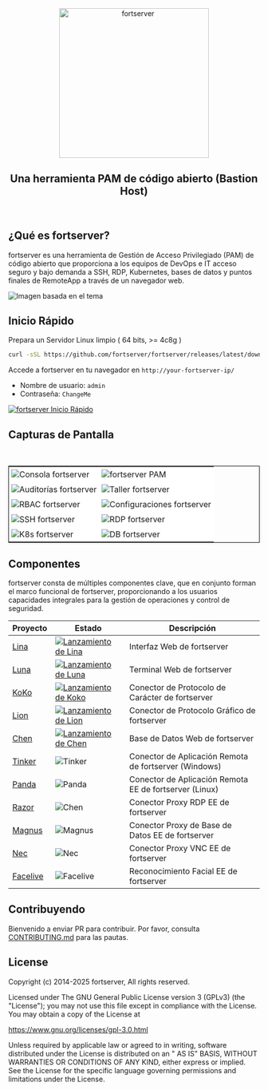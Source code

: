 <div align="center">
  <a name="readme-top"></a>
  <a href="https://fortserver.com" target="_blank"><img src="https://download.fortserver.org/images/fortserver-logo.svg" alt="fortserver" width="300" /></a>
  
## Una herramienta PAM de código abierto (Bastion Host)

</div>
<br/>

## ¿Qué es fortserver?

fortserver es una herramienta de Gestión de Acceso Privilegiado (PAM) de código abierto que proporciona a los equipos de DevOps e IT acceso seguro y bajo demanda a SSH, RDP, Kubernetes, bases de datos y puntos finales de RemoteApp a través de un navegador web.


<picture>
  <source media="(prefers-color-scheme: light)" srcset="https://github.com/user-attachments/assets/dd612f3d-c958-4f84-b164-f31b75454d7f">
  <source media="(prefers-color-scheme: dark)" srcset="https://github.com/user-attachments/assets/28676212-2bc4-4a9f-ae10-3be9320647e3">
  <img src="https://github.com/user-attachments/assets/dd612f3d-c958-4f84-b164-f31b75454d7f" alt="Imagen basada en el tema">
</picture>


## Inicio Rápido

Prepara un Servidor Linux limpio ( 64 bits, >= 4c8g )

```sh
curl -sSL https://github.com/fortserver/fortserver/releases/latest/download/quick_start.sh | bash
```

Accede a fortserver en tu navegador en `http://your-fortserver-ip/`
- Nombre de usuario: `admin`
- Contraseña: `ChangeMe`

[![fortserver Inicio Rápido](https://github.com/user-attachments/assets/0f32f52b-9935-485e-8534-336c63389612)](https://www.youtube.com/watch?v=UlGYRbKrpgY "fortserver Inicio Rápido")

## Capturas de Pantalla
<table style="border-collapse: collapse; border: 1px solid black;">
  <tr>
    <td style="padding: 5px;background-color:#fff;"><img src= "https://github.com/fortserver/fortserver/assets/32935519/99fabe5b-0475-4a53-9116-4c370a1426c4" alt="Consola fortserver"   /></td>
    <td style="padding: 5px;background-color:#fff;"><img src= "https://github.com/user-attachments/assets/7c1f81af-37e8-4f07-8ac9-182895e1062e" alt="fortserver PAM"   /></td>    
  </tr>
  <tr>
    <td style="padding: 5px;background-color:#fff;"><img src= "https://github.com/fortserver/fortserver/assets/32935519/a424d731-1c70-4108-a7d8-5bbf387dda9a" alt="Auditorías fortserver"   /></td>
    <td style="padding: 5px;background-color:#fff;"><img src= "https://github.com/fortserver/fortserver/assets/32935519/393d2c27-a2d0-4dea-882d-00ed509e00c9" alt="Taller fortserver"   /></td>
  </tr>
  <tr>
    <td style="padding: 5px;background-color:#fff;"><img src= "https://github.com/user-attachments/assets/eaa41f66-8cc8-4f01-a001-0d258501f1c9" alt="RBAC fortserver"   /></td>     
    <td style="padding: 5px;background-color:#fff;"><img src= "https://github.com/fortserver/fortserver/assets/32935519/3a2611cd-8902-49b8-b82b-2a6dac851f3e" alt="Configuraciones fortserver"   /></td>
  </tr>
  <tr>
    <td style="padding: 5px;background-color:#fff;"><img src= "https://github.com/fortserver/fortserver/assets/32935519/1e236093-31f7-4563-8eb1-e36d865f1568" alt="SSH fortserver"   /></td>
    <td style="padding: 5px;background-color:#fff;"><img src= "https://github.com/fortserver/fortserver/assets/32935519/69373a82-f7ab-41e8-b763-bbad2ba52167" alt="RDP fortserver"   /></td>
  </tr>
  <tr>
    <td style="padding: 5px;background-color:#fff;"><img src= "https://github.com/fortserver/fortserver/assets/32935519/5bed98c6-cbe8-4073-9597-d53c69dc3957" alt="K8s fortserver"   /></td>
    <td style="padding: 5px;background-color:#fff;"><img src= "https://github.com/fortserver/fortserver/assets/32935519/b80ad654-548f-42bc-ba3d-c1cfdf1b46d6" alt="DB fortserver"   /></td>
  </tr>
</table>

## Componentes

fortserver consta de múltiples componentes clave, que en conjunto forman el marco funcional de fortserver, proporcionando a los usuarios capacidades integrales para la gestión de operaciones y control de seguridad.

| Proyecto                                                | Estado                                                                                                                                                                 | Descripción                                                                                             |
|--------------------------------------------------------|------------------------------------------------------------------------------------------------------------------------------------------------------------------------|---------------------------------------------------------------------------------------------------------|
| [Lina](https://github.com/fortserver/lina)             | <a href="https://github.com/fortserver/lina/releases"><img alt="Lanzamiento de Lina" src="https://img.shields.io/github/release/fortserver/lina.svg" /></a>                   | Interfaz Web de fortserver                                                                                       |
| [Luna](https://github.com/fortserver/luna)             | <a href="https://github.com/fortserver/luna/releases"><img alt="Lanzamiento de Luna" src="https://img.shields.io/github/release/fortserver/luna.svg" /></a>                   | Terminal Web de fortserver                                                                                 |
| [KoKo](https://github.com/fortserver/koko)             | <a href="https://github.com/fortserver/koko/releases"><img alt="Lanzamiento de Koko" src="https://img.shields.io/github/release/fortserver/koko.svg" /></a>                   | Conector de Protocolo de Carácter de fortserver                                                                 |
| [Lion](https://github.com/fortserver/lion)             | <a href="https://github.com/fortserver/lion/releases"><img alt="Lanzamiento de Lion" src="https://img.shields.io/github/release/fortserver/lion.svg" /></a>                   | Conector de Protocolo Gráfico de fortserver                                                                 |
| [Chen](https://github.com/fortserver/chen)             | <a href="https://github.com/fortserver/chen/releases"><img alt="Lanzamiento de Chen" src="https://img.shields.io/github/release/fortserver/chen.svg" />                       | Base de Datos Web de fortserver                                                                                       |  
| [Tinker](https://github.com/fortserver/tinker)         | <img alt="Tinker" src="https://img.shields.io/badge/release-private-red" />                                                                                            | Conector de Aplicación Remota de fortserver (Windows)                                                    |
| [Panda](https://github.com/fortserver/Panda)           | <img alt="Panda" src="https://img.shields.io/badge/release-private-red" />                                                                                             | Conector de Aplicación Remota EE de fortserver (Linux)                                                      |
| [Razor](https://github.com/fortserver/razor)           | <img alt="Chen" src="https://img.shields.io/badge/release-private-red" />                                                                                              | Conector Proxy RDP EE de fortserver                                                                       |
| [Magnus](https://github.com/fortserver/magnus)         | <img alt="Magnus" src="https://img.shields.io/badge/release-private-red" />                                                                                            | Conector Proxy de Base de Datos EE de fortserver                                                                  |
| [Nec](https://github.com/fortserver/nec)               | <img alt="Nec" src="https://img.shields.io/badge/release-private-red" />                                                                                               | Conector Proxy VNC EE de fortserver                                                                       |
| [Facelive](https://github.com/fortserver/facelive)     | <img alt="Facelive" src="https://img.shields.io/badge/release-private-red" />                                                                                          | Reconocimiento Facial EE de fortserver                                                                        |


## Contribuyendo

Bienvenido a enviar PR para contribuir. Por favor, consulta [CONTRIBUTING.md][contributing-link] para las pautas.

## License

Copyright (c) 2014-2025 fortserver, All rights reserved.

Licensed under The GNU General Public License version 3 (GPLv3) (the "License"); you may not use this file except in compliance with the License. You may obtain a copy of the License at

https://www.gnu.org/licenses/gpl-3.0.html

Unless required by applicable law or agreed to in writing, software distributed under the License is distributed on an " AS IS" BASIS, WITHOUT WARRANTIES OR CONDITIONS OF ANY KIND, either express or implied. See the License for the specific language governing permissions and limitations under the License.

<!-- fortserver official link -->
[docs-link]: https://fortserver.com/docs
[discord-link]: https://discord.com/invite/W6vYXmAQG2
[contributing-link]: https://github.com/fortserver/fortserver/blob/dev/CONTRIBUTING.md

<!-- fortserver Other link-->
[license-link]: https://www.gnu.org/licenses/gpl-3.0.html
[docker-link]: https://hub.docker.com/u/fortserver
[github-release-link]: https://github.com/fortserver/fortserver/releases/latest
[github-stars-link]: https://github.com/fortserver/fortserver
[github-issues-link]: https://github.com/fortserver/fortserver/issues

<!-- Shield link-->
[github-release-shield]: https://img.shields.io/github/v/release/fortserver/fortserver
[github-stars-shield]: https://img.shields.io/github/stars/fortserver/fortserver?color=%231890FF&style=flat-square
[docker-shield]: https://img.shields.io/docker/pulls/fortserver/jms_all.svg
[license-shield]: https://img.shields.io/github/license/fortserver/fortserver
[discord-shield]: https://img.shields.io/discord/1194233267294052363?style=flat&logo=discord&logoColor=%23f5f5f5&labelColor=%235462eb&color=%235462eb